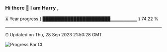 ### Hi there 👋 I am Harry , 

⏳ Year progress { ██████████████████████▁▁▁▁▁▁▁▁ } 74.22 %

---

⏰ Updated on Thu, 28 Sep 2023 21:50:28 GMT

![Progress Bar CI](https://github.com/duykhang68/duykhang68/workflows/Progress%20Bar%20CI/badge.svg)

